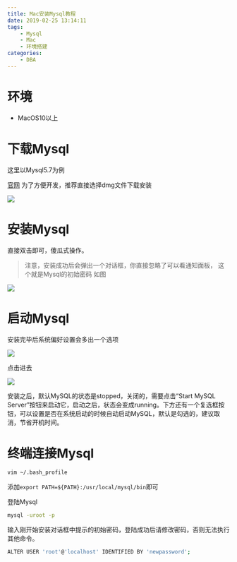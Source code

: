 ```yaml
---
title: Mac安装Mysql教程
date: 2019-02-25 13:14:11
tags:
    - Mysql
    - Mac
    - 环境搭建
categories:
    - DBA
---
```


# 环境

- MacOS10以上

<!-- more -->

# 下载Mysql

这里以Mysql5.7为例

[官网](https://dev.mysql.com/downloads/mysql/5.7.html#downloads)
为了方便开发，推荐直接选择dmg文件下载安装

![](download.png)

# 安装Mysql

直接双击即可，傻瓜式操作。

> 注意，安装成功后会弹出一个对话框，你直接忽略了可以看通知面板，
> 这个就是Mysql的初始密码
> 如图

![](mysqlpwd.png)

# 启动Mysql

安装完毕后系统偏好设置会多出一个选项

![](pane.png)

点击进去

![](mysqlpane.png)

安装之后，默认MySQL的状态是stopped，关闭的，需要点击“Start MySQL Server”按钮来启动它，启动之后，状态会变成running。下方还有一个复选框按钮，可以设置是否在系统启动的时候自动启动MySQL，默认是勾选的，建议取消，节省开机时间。

# 终端连接Mysql

``` bash
vim ~/.bash_profile
```
添加`export PATH=${PATH}:/usr/local/mysql/bin`即可

登陆Mysql
``` bash
mysql -uroot -p
```

输入刚开始安装对话框中提示的初始密码，登陆成功后请修改密码，否则无法执行其他命令。

``` bash
ALTER USER 'root'@'localhost' IDENTIFIED BY 'newpassword';
```



